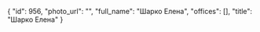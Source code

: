 {
    "id": 956,
    "photo_url": "",
    "full_name": "Шарко Елена",
    "offices": [],
    "title": "Шарко Елена"
}